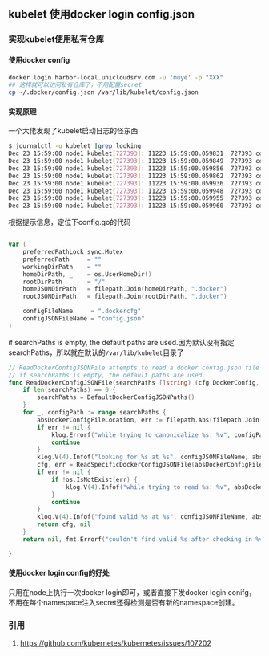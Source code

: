 ## kubelet 使用docker login config.json

### 实现kubelet使用私有仓库

#### 使用docker config

```bash
docker login harbor-local.unicloudsrv.com -u 'muye' -p "XXX"
## 这样就可以访问私有仓库了，不用配置secret
cp ~/.docker/config.json /var/lib/kubelet/config.json
```

#### 实现原理

一个大佬发现了kubelet启动日志的怪东西

```bash
$ journalctl -u kubelet |grep looking
Dec 23 15:59:00 node1 kubelet[727393]: I1223 15:59:00.059831  727393 config.go:144] looking for config.json at /var/lib/kubelet/config.json
Dec 23 15:59:00 node1 kubelet[727393]: I1223 15:59:00.059849  727393 config.go:144] looking for config.json at /config.json
Dec 23 15:59:00 node1 kubelet[727393]: I1223 15:59:00.059856  727393 config.go:144] looking for config.json at /root/ /.docker/config.json
Dec 23 15:59:00 node1 kubelet[727393]: I1223 15:59:00.059862  727393 config.go:144] looking for config.json at /.docker/config.json
Dec 23 15:59:00 node1 kubelet[727393]: I1223 15:59:00.059936  727393 config.go:110] looking for .dockercfg at /var/lib/kubelet/.dockercfg
Dec 23 15:59:00 node1 kubelet[727393]: I1223 15:59:00.059948  727393 config.go:110] looking for .dockercfg at /.dockercfg
Dec 23 15:59:00 node1 kubelet[727393]: I1223 15:59:00.059955  727393 config.go:110] looking for .dockercfg at /root/ /.dockercfg
Dec 23 15:59:00 node1 kubelet[727393]: I1223 15:59:00.059960  727393 config.go:110] looking for .dockercfg at /.dockercfg

```

根据提示信息，定位下config.go的代码

```go

var (
	preferredPathLock sync.Mutex
	preferredPath     = ""
	workingDirPath    = ""
	homeDirPath, _    = os.UserHomeDir()
	rootDirPath       = "/"
	homeJSONDirPath   = filepath.Join(homeDirPath, ".docker")
	rootJSONDirPath   = filepath.Join(rootDirPath, ".docker")

	configFileName     = ".dockercfg"
	configJSONFileName = "config.json"
)
```

 if searchPaths is empty, the default paths are used.因为默认没有指定searchPaths，所以就在默认的`/var/lib/kubelet`目录了

```go
// ReadDockerConfigJSONFile attempts to read a docker config.json file from the given paths.
// if searchPaths is empty, the default paths are used.
func ReadDockerConfigJSONFile(searchPaths []string) (cfg DockerConfig, err error) {
	if len(searchPaths) == 0 {
		searchPaths = DefaultDockerConfigJSONPaths()
	}
	for _, configPath := range searchPaths {
		absDockerConfigFileLocation, err := filepath.Abs(filepath.Join(configPath, configJSONFileName))
		if err != nil {
			klog.Errorf("while trying to canonicalize %s: %v", configPath, err)
			continue
		}
		klog.V(4).Infof("looking for %s at %s", configJSONFileName, absDockerConfigFileLocation)
		cfg, err = ReadSpecificDockerConfigJSONFile(absDockerConfigFileLocation)
		if err != nil {
			if !os.IsNotExist(err) {
				klog.V(4).Infof("while trying to read %s: %v", absDockerConfigFileLocation, err)
			}
			continue
		}
		klog.V(4).Infof("found valid %s at %s", configJSONFileName, absDockerConfigFileLocation)
		return cfg, nil
	}
	return nil, fmt.Errorf("couldn't find valid %s after checking in %v", configJSONFileName, searchPaths)

}
```





#### 使用docker login config的好处

只用在node上执行一次docker login即可，或者直接下发docker login conifg，不用在每个namespace注入secret还得检测是否有新的namespace创建。



### 引用

1. https://github.com/kubernetes/kubernetes/issues/107202